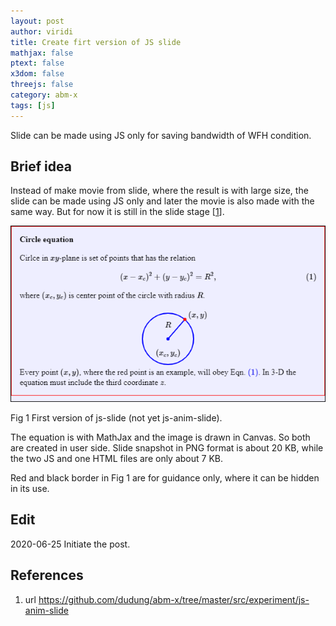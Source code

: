 ```yaml
---
layout: post
author: viridi
title: Create firt version of JS slide
mathjax: false
ptext: false
x3dom: false
threejs: false
category: abm-x
tags: [js]
---
```

Slide can be made using JS only for saving bandwidth of WFH condition.

## Brief idea
Instead of  make movie from slide, where the result is with large size, the slide can be made using JS only and later the movie is also made with the same way. But for now it is still in the slide stage [[1](#ref1)].

![](https://github.com/dudung/abm-x/raw/master/src/experiment/js-anim-slide/js-anim-slide-0.png)

Fig 1 First version of js-slide (not yet js-anim-slide).

The equation is with MathJax and the image is drawn in Canvas. So both are created in user side. Slide snapshot in PNG format is about 20 KB, while the two JS and one HTML files are only about 7 KB.

Red and black border in Fig 1 are for guidance only, where it can be hidden in its use.

## Edit
2020-06-25 Initiate the post.<br />

## References
1. <a name="ref1"></a> url <https://github.com/dudung/abm-x/tree/master/src/experiment/js-anim-slide>